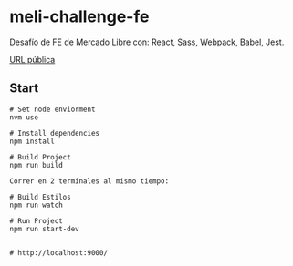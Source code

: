 # meli-challenge-fe


Desafío de FE de Mercado Libre con: React, Sass, Webpack, Babel, Jest. 

[URL pública](https://quizzical-edison-0d2306.netlify.app/)



## Start

```
# Set node enviorment
nvm use

# Install dependencies
npm install

# Build Project
npm run build

Correr en 2 terminales al mismo tiempo:

# Build Estilos
npm run watch

# Run Project
npm run start-dev


# http://localhost:9000/



